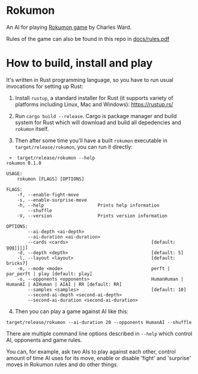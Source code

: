 # Rokumon

An AI for playing [Rokumon game](https://boardgamegeek.com/thread/2380440/wip-rokumon-2020-9-card-design-contest-contest-rea) by Charles Ward.

Rules of the game can also be found in this repo in [docs/rules.pdf](docs/rules.pdf)

# How to build, install and play

It's written in Rust programming language, so you have to run usual invocations for setting up Rust:

1. Install `rustup`, a standard installer for Rust (it supports variety of platforms including Linux, Mac and Windows):
https://rustup.rs/

2. Run `cargo build --release`. Cargo is package manager and build system for Rust which will download and build all depedencies and `rokumon` itself.

3. Then after some time you'll have a built `rokumon` executable in `target/release/rokumon`, you can run it directly:

```
 ➜  target/release/rokumon --help
rokumon 0.1.0

USAGE:
    rokumon [FLAGS] [OPTIONS]

FLAGS:
    -f, --enable-fight-move
    -s, --enable-surprise-move
    -h, --help                    Prints help information
        --shuffle
    -V, --version                 Prints version information

OPTIONS:
        --ai-depth <ai-depth>
        --ai-duration <ai-duration>
        --cards <cards>                               [default: gggjjjj]
    -d, --depth <depth>                               [default: 5]
    -l, --layout <layout>                             [default: bricks7]
    -m, --mode <mode>                                 perft | par_perft | play [default: play]
    -o, --opponents <opponents>                       HumanHuman | HumanAI | AIHuman | AIAI | RR [default: RR]
        --samples <samples>                           [default: 10]
        --second-ai-depth <second-ai-depth>
        --second-ai-duration <second-ai-duration>
```

4. Then you can play a game against AI like this:

```
target/release/rokumon --ai-duration 20 --opponents HumanAI --shuffle
```

There are multiple command line options described in `--help` which control AI, opponents and game rules.

You can, for example, ask two AIs to play against each other, control amount of time AI uses for its move, enable or disable 'fight' and 'surprise' moves in Rokumon rules and do other things.